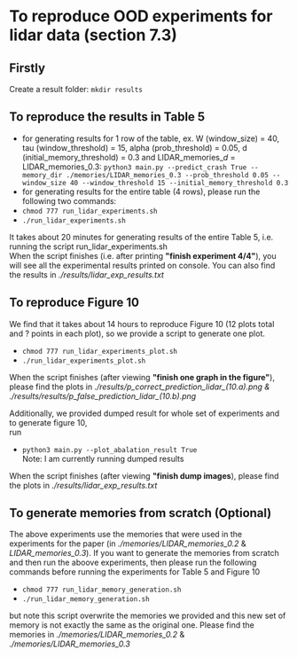 # To reproduce OOD experiments for lidar data (section 7.3)

## Firstly

Create a result folder: 
`mkdir results`

## To reproduce the results in Table 5

- for generating results for 1 row of the table, ex. W (window_size) = 40, tau (window_threshold) = 15, alpha (prob_threshold) = 0.05, d (initial_memory_threshold) = 0.3 and LIDAR_memories_$d$ = LIDAR_memories_0.3: 
`python3 main.py --predict_crash True --memory_dir ./memories/LIDAR_memories_0.3 --prob_threshold 0.05 --window_size 40 --window_threshold 15 --initial_memory_threshold 0.3`
- for generating results for the entire table (4 rows), please run the following two commands:
- `chmod 777 run_lidar_experiments.sh`
- `./run_lidar_experiments.sh`

It takes about 20 minutes for generating results of the entire Table 5, i.e. running the script run_lidar_experiments.sh <br>
When the script finishes (i.e. after printing **"finish experiment 4/4"**), you will see all the experimental results printed on console. You can also find the results in *./results/lidar_exp_results.txt*

## To reproduce Figure 10
We find that it takes about 14 hours to reproduce Figure 10 (12 plots total and ? points in each plot), so we provide a script to generate one plot. <br>

- `chmod 777 run_lidar_experiments_plot.sh`
- `./run_lidar_experiments_plot.sh`

When the script finishes (after viewing **"finish one graph in the figure"**), please find the plots in *./results/p_correct_prediction_lidar_(10.a).png & ./results/results/p_false_prediction_lidar_(10.b).png*

Additionally, we provided dumped result for whole set of experiments and to generate figure 10, <br>
run 
- `python3 main.py --plot_abalation_result True` <br>
Note: I am currently running dumped results <br>

When the script finishes (after viewing **"finish dump images**), please find the plots in *./results/lidar_exp_results.txt*

## To generate memories from scratch (Optional)

The above experiments use the memories that were used in the experiments for the paper (in *./memories/LIDAR_memories_0.2* & *LIDAR_memories_0.3*). If you want to generate the memories from scratch and then run the aboove experiments, then please run the following commands before running the experiments for Table 5 and Figure 10 <br>

- `chmod 777 run_lidar_memory_generation.sh`
- `./run_lidar_memory_generation.sh`

but note this script overwrite the memories we provided and this new set of memory is not exactly the same as the original one. Please find the memories in *./memories/LIDAR_memories_0.2* & *./memories/LIDAR_memories_0.3* <br>
